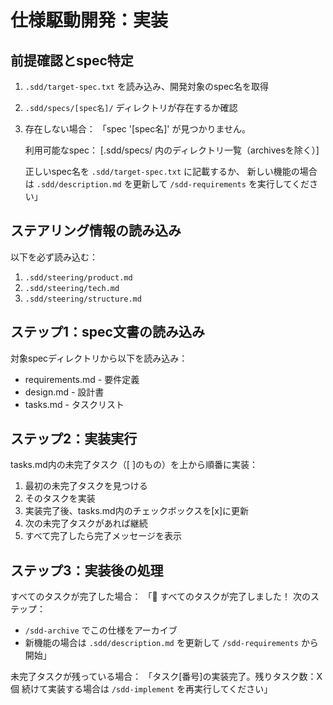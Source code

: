 # 仕様駆動開発：実装

## 前提確認とspec特定
1. `.sdd/target-spec.txt` を読み込み、開発対象のspec名を取得
2. `.sdd/specs/[spec名]/` ディレクトリが存在するか確認
3. 存在しない場合：
   「spec '[spec名]' が見つかりません。

   利用可能なspec：
   [.sdd/specs/ 内のディレクトリ一覧（archivesを除く）]

   正しいspec名を `.sdd/target-spec.txt` に記載するか、
   新しい機能の場合は `.sdd/description.md` を更新して
   `/sdd-requirements` を実行してください」

## ステアリング情報の読み込み
以下を必ず読み込む：
1. `.sdd/steering/product.md`
2. `.sdd/steering/tech.md`
3. `.sdd/steering/structure.md`

## ステップ1：spec文書の読み込み
対象specディレクトリから以下を読み込み：
- requirements.md - 要件定義
- design.md - 設計書
- tasks.md - タスクリスト

## ステップ2：実装実行

tasks.md内の未完了タスク（[ ]のもの）を上から順番に実装：
1. 最初の未完了タスクを見つける
2. そのタスクを実装
3. 実装完了後、tasks.md内のチェックボックスを[x]に更新
4. 次の未完了タスクがあれば継続
5. すべて完了したら完了メッセージを表示

## ステップ3：実装後の処理
すべてのタスクが完了した場合：
「🎉 すべてのタスクが完了しました！
次のステップ：
- `/sdd-archive` でこの仕様をアーカイブ
- 新機能の場合は `.sdd/description.md` を更新して `/sdd-requirements` から開始」

未完了タスクが残っている場合：
「タスク[番号]の実装完了。残りタスク数：X個
続けて実装する場合は `/sdd-implement` を再実行してください」
